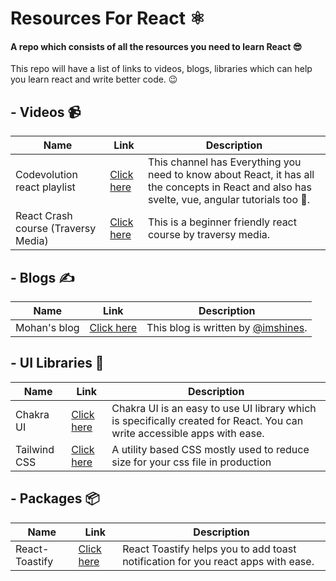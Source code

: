 # Resources For React ⚛
<h4>
  A repo which consists of all the resources you need to learn React 😎
</h4>
<p>This repo will have a list of links to videos, blogs, libraries which can help you learn react and write better code. 😉</p>

## - Videos 📹

|Name| Link|Description|
|---|---|--|
|Codevolution react playlist|[Click here](https://www.youtube.com/playlist?list=PLC3y8-rFHvwgg3vaYJgHGnModB54rxOk3)|This channel has Everything you need to know about React, it has all the concepts in React and also has svelte, vue, angular tutorials too 🤯. |
|React Crash course (Traversy Media)|[Click here](https://www.youtube.com/watch?v=w7ejDZ8SWv8)|This is a beginner friendly react course by traversy media.|

## - Blogs ✍

|Name| Link|Description|
|---|---|--|
|Mohan's blog|[Click here](https://mohanblog.vercel.app)|This blog is written by [@imshines](https://github.com/imshines). |

## - UI Libraries 🎨

|Name| Link|Description|
|---|---|--|
|Chakra UI|[Click here](https://chakra-ui.com)|Chakra UI is an easy to use UI library which is specifically created for React. You can write accessible apps with ease. |
|Tailwind CSS|[Click here](https://tailwindcss.com/)| A utility based CSS mostly used to reduce size for your css file in production |

## - Packages 📦

|Name| Link|Description|
|---|---|--|
|React-Toastify|[Click here](https://fkhadra.github.io/react-toastify/introduction/)|React Toastify helps you to add toast notification for you react apps with ease.|
